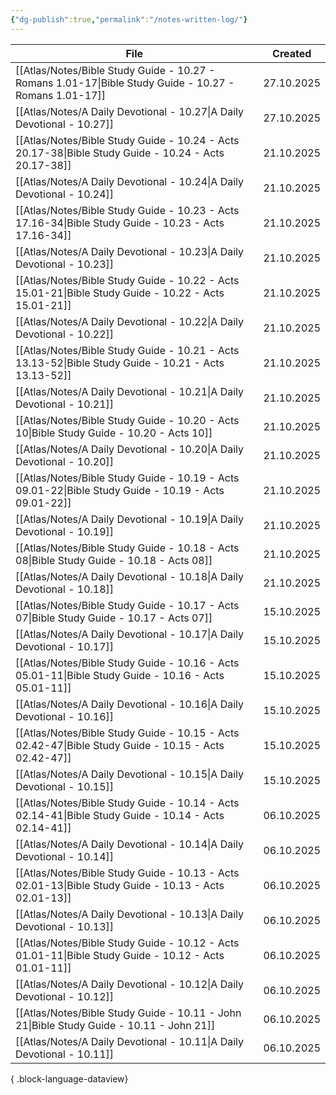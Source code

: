 ```yaml
---
{"dg-publish":true,"permalink":"/notes-written-log/"}
---
```


| File                                                                                                      | Created    |
| --------------------------------------------------------------------------------------------------------- | ---------- |
| [[Atlas/Notes/Bible Study Guide - 10.27 - Romans 1.01-17\|Bible Study Guide - 10.27 - Romans 1.01-17]] | 27.10.2025 |
| [[Atlas/Notes/A Daily Devotional - 10.27\|A Daily Devotional - 10.27]]                                 | 27.10.2025 |
| [[Atlas/Notes/Bible Study Guide - 10.24 - Acts 20.17-38\|Bible Study Guide - 10.24 - Acts 20.17-38]]   | 21.10.2025 |
| [[Atlas/Notes/A Daily Devotional - 10.24\|A Daily Devotional - 10.24]]                                 | 21.10.2025 |
| [[Atlas/Notes/Bible Study Guide - 10.23 - Acts 17.16-34\|Bible Study Guide - 10.23 - Acts 17.16-34]]   | 21.10.2025 |
| [[Atlas/Notes/A Daily Devotional - 10.23\|A Daily Devotional - 10.23]]                                 | 21.10.2025 |
| [[Atlas/Notes/Bible Study Guide - 10.22 - Acts 15.01-21\|Bible Study Guide - 10.22 - Acts 15.01-21]]   | 21.10.2025 |
| [[Atlas/Notes/A Daily Devotional - 10.22\|A Daily Devotional - 10.22]]                                 | 21.10.2025 |
| [[Atlas/Notes/Bible Study Guide - 10.21 - Acts 13.13-52\|Bible Study Guide - 10.21 - Acts 13.13-52]]   | 21.10.2025 |
| [[Atlas/Notes/A Daily Devotional - 10.21\|A Daily Devotional - 10.21]]                                 | 21.10.2025 |
| [[Atlas/Notes/Bible Study Guide - 10.20 - Acts 10\|Bible Study Guide - 10.20 - Acts 10]]               | 21.10.2025 |
| [[Atlas/Notes/A Daily Devotional - 10.20\|A Daily Devotional - 10.20]]                                 | 21.10.2025 |
| [[Atlas/Notes/Bible Study Guide - 10.19 - Acts 09.01-22\|Bible Study Guide - 10.19 - Acts 09.01-22]]   | 21.10.2025 |
| [[Atlas/Notes/A Daily Devotional - 10.19\|A Daily Devotional - 10.19]]                                 | 21.10.2025 |
| [[Atlas/Notes/Bible Study Guide - 10.18 - Acts 08\|Bible Study Guide - 10.18 - Acts 08]]               | 21.10.2025 |
| [[Atlas/Notes/A Daily Devotional - 10.18\|A Daily Devotional - 10.18]]                                 | 21.10.2025 |
| [[Atlas/Notes/Bible Study Guide - 10.17 - Acts 07\|Bible Study Guide - 10.17 - Acts 07]]               | 15.10.2025 |
| [[Atlas/Notes/A Daily Devotional - 10.17\|A Daily Devotional - 10.17]]                                 | 15.10.2025 |
| [[Atlas/Notes/Bible Study Guide - 10.16 - Acts 05.01-11\|Bible Study Guide - 10.16 - Acts 05.01-11]]   | 15.10.2025 |
| [[Atlas/Notes/A Daily Devotional - 10.16\|A Daily Devotional - 10.16]]                                 | 15.10.2025 |
| [[Atlas/Notes/Bible Study Guide - 10.15 - Acts 02.42-47\|Bible Study Guide - 10.15 - Acts 02.42-47]]   | 15.10.2025 |
| [[Atlas/Notes/A Daily Devotional - 10.15\|A Daily Devotional - 10.15]]                                 | 15.10.2025 |
| [[Atlas/Notes/Bible Study Guide - 10.14 - Acts 02.14-41\|Bible Study Guide - 10.14 - Acts 02.14-41]]   | 06.10.2025 |
| [[Atlas/Notes/A Daily Devotional - 10.14\|A Daily Devotional - 10.14]]                                 | 06.10.2025 |
| [[Atlas/Notes/Bible Study Guide - 10.13 - Acts 02.01-13\|Bible Study Guide - 10.13 - Acts 02.01-13]]   | 06.10.2025 |
| [[Atlas/Notes/A Daily Devotional - 10.13\|A Daily Devotional - 10.13]]                                 | 06.10.2025 |
| [[Atlas/Notes/Bible Study Guide - 10.12 - Acts 01.01-11\|Bible Study Guide - 10.12 - Acts 01.01-11]]   | 06.10.2025 |
| [[Atlas/Notes/A Daily Devotional - 10.12\|A Daily Devotional - 10.12]]                                 | 06.10.2025 |
| [[Atlas/Notes/Bible Study Guide - 10.11 - John 21\|Bible Study Guide - 10.11 - John 21]]               | 06.10.2025 |
| [[Atlas/Notes/A Daily Devotional - 10.11\|A Daily Devotional - 10.11]]                                 | 06.10.2025 |

{ .block-language-dataview}

